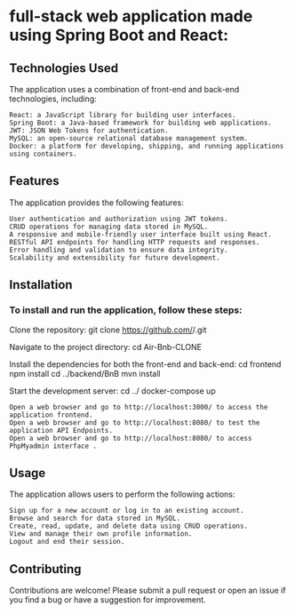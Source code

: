 # full-stack web application made using Spring Boot and React:

 ## Technologies Used

The application uses a combination of front-end and back-end technologies, including:

    React: a JavaScript library for building user interfaces.
    Spring Boot: a Java-based framework for building web applications.
    JWT: JSON Web Tokens for authentication.
    MySQL: an open-source relational database management system.
    Docker: a platform for developing, shipping, and running applications using containers.

## Features

The application provides the following features:

    User authentication and authorization using JWT tokens.
    CRUD operations for managing data stored in MySQL.
    A responsive and mobile-friendly user interface built using React.
    RESTful API endpoints for handling HTTP requests and responses.
    Error handling and validation to ensure data integrity.
    Scalability and extensibility for future development.

## Installation

### To install and run the application, follow these steps:
  Clone the repository:
    git clone https://github.com/<username>/<repository>.git

  Navigate to the project directory:
    cd Air-Bnb-CLONE

  Install the dependencies for both the front-end and back-end:
    cd frontend
    npm install
    cd ../backend/BnB
    mvn install

  Start the development server:
    cd ../
    docker-compose up

    Open a web browser and go to http://localhost:3000/ to access the application frontend.
    Open a web browser and go to http://localhost:8080/ to test the application API Endpoints.
    Open a web browser and go to http://localhost:8080/ to access PhpMyadmin interface .

## Usage

  The application allows users to perform the following actions:

    Sign up for a new account or log in to an existing account.
    Browse and search for data stored in MySQL.
    Create, read, update, and delete data using CRUD operations.
    View and manage their own profile information.
    Logout and end their session.

## Contributing

Contributions are welcome! Please submit a pull request or open an issue if you find a bug or have a suggestion for improvement.
